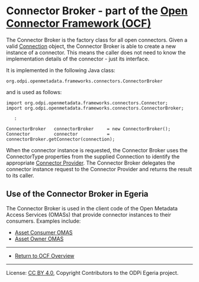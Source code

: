 <!-- SPDX-License-Identifier: CC-BY-4.0 -->
<!-- Copyright Contributors to the ODPi Egeria project. -->

# Connector Broker - part of the [Open Connector Framework (OCF)](../..)

The Connector Broker is the factory class for all open connectors.
Given a valid [Connection](connection.md) object, the
Connector Broker is able to create a new instance of a connector.
This means the caller does not need to know the implementation
details of the connector - just its interface.

It is implemented in the following Java class:

```
org.odpi.openmetadata.frameworks.connectors.ConnectorBroker
```

and is used as follows:

```
import org.odpi.openmetadata.frameworks.connectors.Connector;
import org.odpi.openmetadata.frameworks.connectors.ConnectorBroker;

   :
   
ConnectorBroker   connectorBroker     = new ConnectorBroker();
Connector         connector           = connectorBroker.getConnector(connection);
```

When the connector instance is requested, the Connector Broker uses the ConnectorType properties
from the supplied Connection to identify the appropriate [Connector Provider](connector-provider.md).
The Connector Broker delegates the connector instance request to the Connector Provider and returns
the result to its caller.

## Use of the Connector Broker in Egeria

The Connector Broker is used in the client code of the Open Metadata Access Services (OMASs) that provide
connector instances to their consumers.  Examples include:

* [Asset Consumer OMAS](../../../../access-services/asset-consumer)
* [Asset Owner OMAS](../../../../access-services/asset-owner)


----
* [Return to OCF Overview](../..)


----
License: [CC BY 4.0](https://creativecommons.org/licenses/by/4.0/),
Copyright Contributors to the ODPi Egeria project.